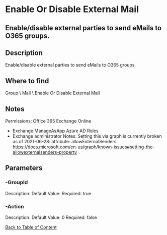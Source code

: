 # Enable Or Disable External Mail

## Enable/disable external parties to send eMails to O365 groups.

## Description
Enable/disable external parties to send eMails to O365 groups.

## Where to find
Group \ Mail \ Enable Or Disable External Mail

## Notes
Permissions: 
 Office 365 Exchange Online
 - Exchange.ManageAsApp
Azure AD Roles
 - Exchange administrator
Notes: Setting this via graph is currently broken as of 2021-06-28: 
 attribute: allowExternalSenders
 https://docs.microsoft.com/en-us/graph/known-issues#setting-the-allowexternalsenders-property

## Parameters
### -GroupId
Description: 
Default Value: 
Required: true

### -Action
Description: 
Default Value: 0
Required: false


[Back to Table of Content](../../../README.md)

